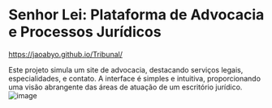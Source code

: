 # Senhor Lei: Plataforma de Advocacia e Processos Jurídicos
https://jaoabyo.github.io/Tribunal/

Este projeto simula um site de advocacia, destacando serviços legais, especialidades, e contato. A interface é simples e intuitiva, proporcionando uma visão abrangente das áreas de atuação de um escritório jurídico.
![image](https://github.com/user-attachments/assets/ca662c25-663b-404a-8290-06cef6dec078)
